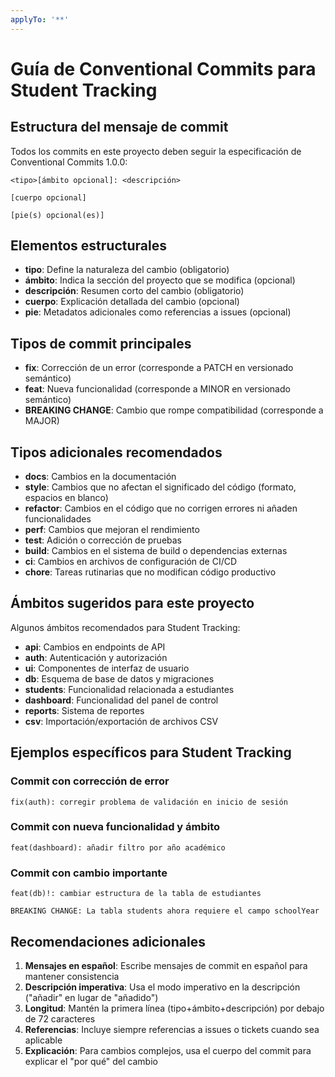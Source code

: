 ```yaml
---
applyTo: '**'
---
```

# Guía de Conventional Commits para Student Tracking

## Estructura del mensaje de commit

Todos los commits en este proyecto deben seguir la especificación de Conventional Commits 1.0.0:

```
<tipo>[ámbito opcional]: <descripción>

[cuerpo opcional]

[pie(s) opcional(es)]
```

## Elementos estructurales

- **tipo**: Define la naturaleza del cambio (obligatorio)
- **ámbito**: Indica la sección del proyecto que se modifica (opcional)
- **descripción**: Resumen corto del cambio (obligatorio)
- **cuerpo**: Explicación detallada del cambio (opcional)
- **pie**: Metadatos adicionales como referencias a issues (opcional)

## Tipos de commit principales

- **fix**: Corrección de un error (corresponde a PATCH en versionado semántico)
- **feat**: Nueva funcionalidad (corresponde a MINOR en versionado semántico)
- **BREAKING CHANGE**: Cambio que rompe compatibilidad (corresponde a MAJOR)

## Tipos adicionales recomendados

- **docs**: Cambios en la documentación
- **style**: Cambios que no afectan el significado del código (formato, espacios en blanco)
- **refactor**: Cambios en el código que no corrigen errores ni añaden funcionalidades
- **perf**: Cambios que mejoran el rendimiento
- **test**: Adición o corrección de pruebas
- **build**: Cambios en el sistema de build o dependencias externas
- **ci**: Cambios en archivos de configuración de CI/CD
- **chore**: Tareas rutinarias que no modifican código productivo

## Ámbitos sugeridos para este proyecto

Algunos ámbitos recomendados para Student Tracking:
- **api**: Cambios en endpoints de API
- **auth**: Autenticación y autorización
- **ui**: Componentes de interfaz de usuario
- **db**: Esquema de base de datos y migraciones
- **students**: Funcionalidad relacionada a estudiantes
- **dashboard**: Funcionalidad del panel de control
- **reports**: Sistema de reportes
- **csv**: Importación/exportación de archivos CSV

## Ejemplos específicos para Student Tracking

### Commit con corrección de error
```
fix(auth): corregir problema de validación en inicio de sesión
```

### Commit con nueva funcionalidad y ámbito
```
feat(dashboard): añadir filtro por año académico
```

### Commit con cambio importante
```
feat(db)!: cambiar estructura de la tabla de estudiantes

BREAKING CHANGE: La tabla students ahora requiere el campo schoolYear
```

## Recomendaciones adicionales

1. **Mensajes en español**: Escribe mensajes de commit en español para mantener consistencia
2. **Descripción imperativa**: Usa el modo imperativo en la descripción ("añadir" en lugar de "añadido")
3. **Longitud**: Mantén la primera línea (tipo+ámbito+descripción) por debajo de 72 caracteres
4. **Referencias**: Incluye siempre referencias a issues o tickets cuando sea aplicable
5. **Explicación**: Para cambios complejos, usa el cuerpo del commit para explicar el "por qué" del cambio
